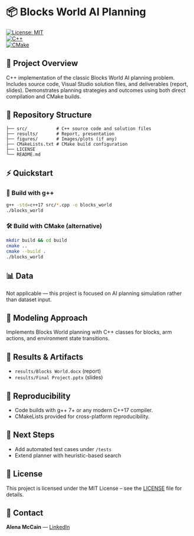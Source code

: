 # 📦 Blocks World AI Planning  

[![License: MIT](https://img.shields.io/badge/License-MIT-yellow.svg)](LICENSE)  
[![C++](https://img.shields.io/badge/C++-17-blue)]()  
[![CMake](https://img.shields.io/badge/Build-CMake-green)]()  

## 📖 Project Overview  
C++ implementation of the classic Blocks World AI planning problem. Includes source code, Visual Studio solution files, and deliverables (report, slides). Demonstrates planning strategies and outcomes using both direct compilation and CMake builds.  

## 📂 Repository Structure  
```
├── src/           # C++ source code and solution files  
├── results/       # Report, presentation  
├── figures/       # Images/plots (if any)  
├── CMakeLists.txt # CMake build configuration  
├── LICENSE  
└── README.md  
```  

## ⚡ Quickstart  

### 🔧 Build with g++  
```bash
g++ -std=c++17 src/*.cpp -o blocks_world
./blocks_world
```

### 🛠 Build with CMake (alternative)  
```bash
mkdir build && cd build
cmake ..
cmake --build .
./blocks_world
```

## 📊 Data  
Not applicable — this project is focused on AI planning simulation rather than dataset input.  

## 🧠 Modeling Approach  
Implements Blocks World planning with C++ classes for blocks, arm actions, and environment state transitions.  

## 🎯 Results & Artifacts  
- `results/Blocks World.docx` (report)  
- `results/Final Project.pptx` (slides)  

## 🔁 Reproducibility  
- Code builds with g++ 7+ or any modern C++17 compiler.  
- CMakeLists provided for cross-platform reproducibility.  

## 🚀 Next Steps  
- Add automated test cases under `/tests`  
- Extend planner with heuristic-based search  

## 📜 License  
This project is licensed under the MIT License – see the [LICENSE](LICENSE) file for details.  

## 👤 Contact  
**Alena McCain** — [LinkedIn](https://www.linkedin.com/in/alena-mccain-815a09136)  
